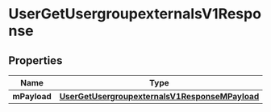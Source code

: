 
# UserGetUsergroupexternalsV1Response

## Properties
| Name | Type | Description | Notes |
| ------------ | ------------- | ------------- | ------------- |
| **mPayload** | [**UserGetUsergroupexternalsV1ResponseMPayload**](UserGetUsergroupexternalsV1ResponseMPayload.md) |  |  |




